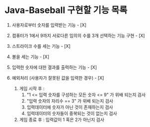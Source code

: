 
# Java-Baseball 구현할 기능 목록
1. 사용자로부터 숫자를 입력받는 기능 - [X]  

2. 컴퓨터가 1에서 9까지 서로다른 임의의 수를 3개 선택하는 기능 구현 - [X]

3. 스트라이크 수를 세는 기능 - [X]

4. 볼을 세는 기능 - [X]

5. 입력한 숫자에 대한 결과를 출력하는 기능 - [X]

6. 예외처리 (사용자가 잘못된 값을 입력한 경우) - [X]
   1. 게임 시작 후 :
       1. "1 <= 입력 숫자를 구성하는 모든 숫자 <= 9" 가 위배 되는지 검사
       2. "입력 숫자의 자리수 == 3" 가 위배 되는지 검사
       3. 입력데이터에 숫자가 아닌 것이 존재하는지 검사
       4. 입력데이터의 숫자들이 중복되는 것이 없는지 검사 
   2. 게임 종료 후 : 입력값이 1 혹은 2가 아닌지 검사


